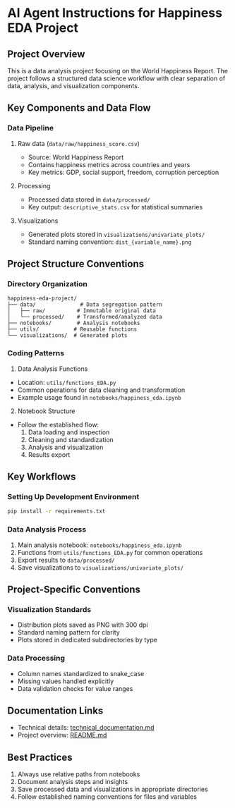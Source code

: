 # AI Agent Instructions for Happiness EDA Project

## Project Overview
This is a data analysis project focusing on the World Happiness Report. The project follows a structured data science workflow with clear separation of data, analysis, and visualization components.

## Key Components and Data Flow

### Data Pipeline
1. Raw data (`data/raw/happiness_score.csv`)
   - Source: World Happiness Report
   - Contains happiness metrics across countries and years
   - Key metrics: GDP, social support, freedom, corruption perception

2. Processing
   - Processed data stored in `data/processed/`
   - Key output: `descriptive_stats.csv` for statistical summaries

3. Visualizations
   - Generated plots stored in `visualizations/univariate_plots/`
   - Standard naming convention: `dist_{variable_name}.png`

## Project Structure Conventions

### Directory Organization
```
happiness-eda-project/
├── data/              # Data segregation pattern
│   ├── raw/          # Immutable original data
│   └── processed/    # Transformed/analyzed data
├── notebooks/        # Analysis notebooks
├── utils/           # Reusable functions
└── visualizations/  # Generated plots
```

### Coding Patterns

1. Data Analysis Functions
- Location: `utils/functions_EDA.py`
- Common operations for data cleaning and transformation
- Example usage found in `notebooks/happiness_eda.ipynb`

2. Notebook Structure
- Follow the established flow:
  1. Data loading and inspection
  2. Cleaning and standardization
  3. Analysis and visualization
  4. Results export

## Key Workflows

### Setting Up Development Environment
```bash
pip install -r requirements.txt
```

### Data Analysis Process
1. Main analysis notebook: `notebooks/happiness_eda.ipynb`
2. Functions from `utils/functions_EDA.py` for common operations
3. Export results to `data/processed/`
4. Save visualizations to `visualizations/univariate_plots/`

## Project-Specific Conventions

### Visualization Standards
- Distribution plots saved as PNG with 300 dpi
- Standard naming pattern for clarity
- Plots stored in dedicated subdirectories by type

### Data Processing
- Column names standardized to snake_case
- Missing values handled explicitly
- Data validation checks for value ranges

## Documentation Links
- Technical details: [technical_documentation.md](../technical_documentation.md)
- Project overview: [README.md](../README.md)

## Best Practices
1. Always use relative paths from notebooks
2. Document analysis steps and insights
3. Save processed data and visualizations in appropriate directories
4. Follow established naming conventions for files and variables
